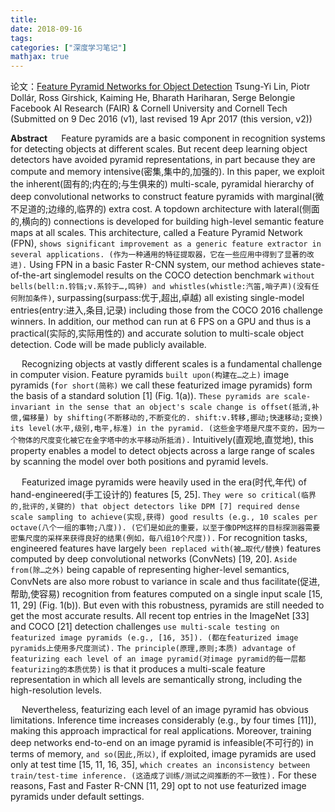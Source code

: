 ```yaml
---
title: 
date: 2018-09-16
tags:
categories: ["深度学习笔记"]
mathjax: true
---
```


论文：[Feature Pyramid Networks for Object Detection](https://arxiv.org/abs/1612.03144)
Tsung-Yi Lin, Piotr Dollár, Ross Girshick, Kaiming He, Bharath Hariharan, Serge Belongie
Facebook AI Research (FAIR) & Cornell University and Cornell Tech
(Submitted on 9 Dec 2016 (v1), last revised 19 Apr 2017 (this version, v2))
<!-- more -->

**Abstract**
&emsp; Feature pyramids are a basic component in recognition systems for detecting objects at different scales. But recent deep learning object detectors have avoided pyramid representations, in part because they are compute and memory intensive(密集,集中的,加强的). In this paper, we exploit the inherent(固有的;内在的;与生俱来的) multi-scale, pyramidal hierarchy of deep convolutional networks to construct feature pyramids with marginal(微不足道的;边缘的,临界的) extra cost. A topdown architecture with lateral(侧面的,横向的) connections is developed for building high-level semantic feature maps at all scales. This architecture, called a Feature Pyramid Network (FPN), `shows significant improvement as a generic feature extractor in several applications. (作为一种通用的特征提取器，它在一些应用中得到了显著的改进).` Using FPN in a basic Faster R-CNN system, our method achieves state-of-the-art singlemodel results on the COCO detection benchmark `without bells(bell:n.铃铛;v.系铃于…,鸣钟) and whistles(whistle:汽笛,哨子声)(没有任何附加条件)`, surpassing(surpass:优于,超出,卓越) all existing single-model entries(entry:进入,条目,记录) including those from the COCO 2016 challenge winners. In addition, our method can run at 6 FPS on a GPU and thus is a practical(实际的,实际用性的) and accurate solution to multi-scale object detection. Code will be made publicly available.

&emsp; Recognizing objects at vastly different scales is a fundamental challenge in computer vision. Feature pyramids `built upon(构建在…之上)` image pyramids (`for short(简称)` we call these featurized image pyramids) form the basis of a standard solution [1] (Fig. 1(a)). `These pyramids are scale-invariant in the sense that an object's scale change is offset(抵消,补偿,偏移量) by shifting(不断移动的,不断变化的. shift:v.转移,挪动;快速移动;变换) its level(水平,级别,电平,标准) in the pyramid. (这些金字塔是尺度不变的，因为一个物体的尺度变化被它在金字塔中的水平移动所抵消).` Intuitively(直观地,直觉地), this property enables a model to detect objects across a large range of scales by scanning the model over both positions and pyramid levels.

&emsp; Featurized image pyramids were heavily used in the era(时代,年代) of hand-engineered(手工设计的) features [5, 25]. `They were so critical(临界的,批评的,关键的) that object detectors like DPM [7] required dense scale sampling to achieve(实现,获得) good results (e.g., 10 scales per octave(八个一组的事物;八度)). (它们是如此的重要，以至于像DPM这样的目标探测器需要密集尺度的采样来获得良好的结果(例如，每八组10个尺度)).` For recognition tasks, engineered features have largely `been replaced with(被…取代/替换)` features computed by deep convolutional networks (ConvNets) [19, 20]. `Aside from(除…之外)` being capable of representing higher-level semantics, ConvNets are also more robust to variance in scale and thus facilitate(促进,帮助,使容易) recognition from features computed on a single input scale [15, 11, 29] (Fig. 1(b)). But even with this robustness, pyramids are still needed to get the most accurate results. All recent top entries in the ImageNet [33] and COCO [21] detection challenges `use multi-scale testing on featurized image pyramids (e.g., [16, 35]). (都在featurized image pyramids上使用多尺度测试).` `The principle(原理,原则;本质) advantage of featurizing each level of an image pyramid(对image pyramid的每一层都featurizing的本质优势)` is that it produces a multi-scale feature representation in which all levels are semantically strong, including the high-resolution levels.

&emsp; Nevertheless, featurizing each level of an image pyramid has obvious limitations. Inference time increases considerably (e.g., by four times [11]), making this approach impractical for real applications. Moreover, training deep networks end-to-end on an image pyramid is infeasible(不可行的) in terms of memory, `and so(因此,所以)`, if exploited, image pyramids are used only at test time [15, 11, 16, 35], `which creates an inconsistency between train/test-time inference. (这造成了训练/测试之间推断的不一致性).` For these reasons, Fast and Faster R-CNN [11, 29] opt to not use featurized image pyramids under default settings.



